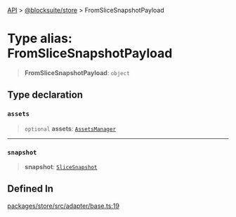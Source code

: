 [API](../../../index.md) > [@blocksuite/store](../index.md) > FromSliceSnapshotPayload

# Type alias: FromSliceSnapshotPayload

> **FromSliceSnapshotPayload**: `object`

## Type declaration

### `assets`

> `optional` **assets**: [`AssetsManager`](../classes/class.AssetsManager.md)

***

### `snapshot`

> **snapshot**: [`SliceSnapshot`](type-alias.SliceSnapshot.md)

## Defined In

[packages/store/src/adapter/base.ts:19](https://github.com/Saul-Mirone/blocksuite/blob/f2324b82e/packages/store/src/adapter/base.ts#L19)
